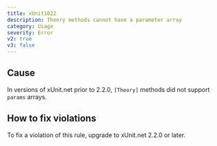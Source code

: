 ```yaml
---
title: xUnit1022
description: Theory methods cannot have a parameter array
category: Usage
severity: Error
v2: true
v3: false
---
```


## Cause

In versions of xUnit.net prior to 2.2.0, `[Theory]` methods did not support `params` arrays.

## How to fix violations

To fix a violation of this rule, upgrade to xUnit.net 2.2.0 or later.
